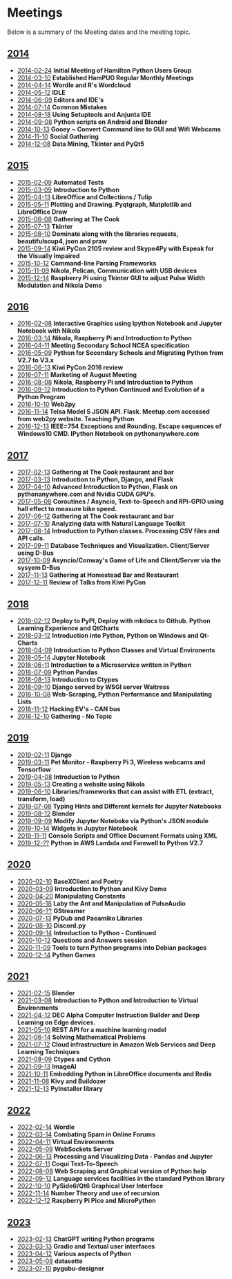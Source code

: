 # Meetings

Below is a summary of the Meeting dates and the meeting topic.

## [2014](2014)
* [2014-02-24](2014/2014-02-24) **Initial Meeting of Hamilton Python Users Group**
* [2014-03-10](2014/2014-03-10) **Established HamPUG Regular Monthly Meetings**
* [2014-04-14](2014/2014-04-14) **Wordle and R's Wordcloud**
* [2014-05-12](2014/2014-05-12) **IDLE**
* [2014-06-09](2014/2014-06-09) **Editors and IDE's**
* [2014-07-14](2014/2014-07-14) **Common Mistakes**
* [2014-08-18](2014/2014-08-18) **Using Setuptools and Anjunta IDE**
* [2014-09-08](2014/2014-09-08) **Python scripts on Android and Blender**
* [2014-10-13](2014/2014-10-13) **Gooey ~ Convert Command line to GUI and Wifi Webcams**
* [2014-11-10](2014/2014-11-10) **Social Gathering**
* [2014-12-08](2014/2014-12-08) **Data Mining, Tkinter and PyQt5**

## [2015](2015)
* [2015-02-09](2015/2015-02-09) **Automated Tests**
* [2015-03-09](2015/2015-03-09) **Introduction to Python**
* [2015-04-13](2015/2015-04-13) **LibreOffice and Collections / Tulip**
* [2015-05-11](2015/2015-05-11) **Plotting and Drawing. Pyqtgraph, Matplotlib and LibreOffice Draw**
* [2015-06-08](2015/2015-06-08) **Gathering at The Cook**
* [2015-07-13](2015/2015-07-13) **Tkinter**
* [2015-08-10](2015/2015-08-10) **Dominate along with the libraries requests, beautifulsoup4, json and praw**
* [2015-09-14](2015/2015-09-14) **Kiwi PyCon 2105 review and Skype4Py with Espeak for the Visually Impaired**
* [2015-10-12](2015/2015-10-12) **Command-line Parsing Frameworks**
* [2015-11-09](2015/2015-11-09) **Nikola, Pelican, Communication with USB devices**
* [2015-12-14](2015/2015-12-14) **Raspberry Pi using Tkinter GUI to adjust Pulse Width Modulation and Nikola Demo**

## [2016](2016)
* [2016-02-08](2016/2016-02-08) **Interactive Graphics using Ipython Notebook and Jupyter Notebook with Nikola**
* [2016-03-14](2016/2016-03-14) **Nikola, Raspberry Pi and Introduction to Python**
* [2016-04-11](2016/2016-04-11) **Meeting Secondary School NCEA specification**
* [2016-05-09](2016/2016-05-09) **Python for Secondary Schools and Migrating Python from V2.7 to V3.x**
* [2016-06-13](2016/2016-06-13) **Kiwi PyCon 2016 review**
* [2016-07-11](2016/2016-07-11) **Marketing of August Meeting**
* [2016-08-08](2016/2016-08-08) **Nikola, Raspberry Pi and Introduction to Python**
* [2016-09-12](2016/2016-09-12) **Introduction to Python Continued and Evolution of a Python Program**
* [2016-10-10](2016/2016-10-10) **Web2py**
* [2016-11-14](2016/2016-11-14) **Telsa Model S JSON API. Flask. Meetup.com accessed from web2py website. Teaching Python**
* [2016-12-13](2016/2016-12-13) **IEEE=754 Exceptions and Rounding. Escape sequences of Windows10 CMD. IPython Notebook on pythonanywhere.com**

## [2017](2017)
* [2017-02-13](2017/2017-02-13) **Gathering at The Cook restaurant and bar**
* [2017-03-13](2017/2017-03-13) **Introduction to Python, Django, and Flask**
* [2017-04-10](2017/2017-04-10) **Advanced Introduction to Python, Flask on pythonanywhere.com and Nvidia CUDA GPU's.**
* [2017-05-08](2017/2017-05-08) **Coroutines / Asyncio, Text-to-Speech and RPi-GPIO using hall effect to measure bike speed.**
* [2017-06-12](2017/2017-06-12) **Gathering at The Cook restaurant and bar**
* [2017-07-10](2017/2017-07-10) **Analyzing data with Natural Language Toolkit**
* [2017-08-14](2017/2017-08-14) **Introduction to Python classes. Processing CSV files and API calls.**
* [2017-09-11](2017/2017-09-11) **Database Techniques and Visualization. Client/Server using D-Bus**
* [2017-10-09](2017/2017-10-09) **Asyncio/Conway's Game of Life and Client/Server via the sysyem D-Bus**
* [2017-11-13](2017/2017-11-13) **Gathering at Homestead Bar and Restaurant**
* [2017-12-11](2017/2017-12-11) **Review of Talks from Kiwi PyCon**

## [2018](2018)
* [2018-02-12](2018/2018-02-12) **Deploy to PyPI, Deploy with mkdocs to Github. Python Learning Experience and QtCharts**
* [2018-03-12](2018/2018-03-12) **Introduction into Python, Python on Windows and Qt-Charts**
* [2018-04-09](2018/2018-04-09) **Introduction to Python Classes and Virtual Environents**
* [2018-05-14](2018/2018-05-14) **Jupyter Notebook**
* [2018-06-11](2018/2018-06-11) **Introduction to a Microservice written in Python**
* [2018-07-09](2018/2018-07-09) **Python Pandas**
* [2018-08-13](2018/2018-08-13) **Introduction to Ctypes**
* [2018-09-10](2018/2018-09-10) **Django served by WSGI server Waitress**
* [2018-10-08](2018/2018-10-08) **Web-Scraping, Python Performance and Manipulating Lists**
* [2018-11-12](2018/2018-11-12) **Hacking EV's - CAN bus**
* [2018-12-10](2018/2018-12-10) **Gathering - No Topic**

## [2019](2019)
* [2019-02-11](2019/2019-02-11) **Django**
* [2019-03-11](2019/2019-03-11) **Pet Monitor - Raspberry Pi 3, Wireless webcams and Tensorflow**
* [2019-04-08](2019/2019-04-08) **Introduction to Python**
* [2019-05-13](2019/2019-05-13) **Creating a website using Nikola**
* [2019-06-10](2019/2019-06-10) **Libraries/frameworks that can assist with ETL (extract, transform, load)**
* [2019-07-08](2019/2019-07-08) **Typing Hints and Different kernels for Jupyter Notebooks**
* [2019-08-12](2019/2019-08-12) **Blender**
* [2019-09-09](2019/2019-09-09) **Modify Jupyter Noteboke via Python's JSON module**
* [2019-10-14](2019/2019-10-14) **Widgets in Jupyter Notebook**
* [2019-11-11](2019/2019-11-11) **Console Scripts and Office Document Formats using XML**
* [2019-12-??](2019/2019-12-09) **Python in AWS Lambda and Farewell to Python V2.7**

## [2020](2020)
* [2020-02-10](2020/2020-02-10) **BaseXClient and Poetry**
* [2020-03-09](2020/2020-03-09) **Introduction to Python and Kivy Demo**
* [2020-04-20](2020/2020-04-20) **Manipulating Constants**
* [2020-05-18](2020/2020-05-18) **Laby the Ant and Manipulation of PulseAudio**
* [2020-06-??](2020/2020-06-08) **GStreamer**
* [2020-07-13](2020/2020-07-13) **PyDub and Paeamiko Libraries**
* [2020-08-10](2020/2020-08-10) **Discord.py**
* [2020-09-14](2020/2020-09-14) **Introduction to Python - Continued**
* [2020-10-12](2020/2020-10-12) **Questions and Answers session**
* [2020-11-09](2020/2020-11-09) **Tools to turn Python programs into Debian packages**
* [2020-12-14](2020/2020-12-14) **Python Games**

## [2021](2021)
* [2021-02-15](2021/2021-02-15) **Blender**
* [2021-03-08](2021/2021-03-08) **Introduction to Python and Introduction to Virtual Environments**
* [2021-04-12](2021/2021-04-12) **DEC Alpha Computer Instruction Builder and Deep Learning on Edge devices.**
* [2021-05-10](2021/2021-05-10) **REST API for a machine learning model**
* [2021-06-14](2021/2021-06-14) **Solving Mathematical Problems**
* [2021-07-12](2021/2021-07-12) **Cloud infrastructure in Amazon Web Services and Deep Learning Techniques**
* [2021-08-09](2021/2021-08-09) **Ctypes and Cython**
* [2021-09-13](2021/2021-09-13) **ImageAI**
* [2021-10-11](2021/2021-10-11) **Embedding Python in LibreOffice documents and Redis**
* [2021-11-08](2021/2021-11-08) **Kivy and Buildozer**
* [2021-12-13](2021/2021-12-13) **PyInstaller library**

## [2022](2022)
* [2022-02-14](2022/2022-02-14) **Wordle**
* [2022-03-14](2022/2022-03-14) **Combating Spam in Online Forums**
* [2022-04-11](2022/2022-04-11) **Virtual Environments**
* [2022-05-09](2022/2022-05-09) **WebSockets Server**
* [2022-06-13](2022/2022-06-13) **Processing and Visualizing Data - Pandas and Jupyter**
* [2022-07-11](2022/2022-07-11) **Coqui Text-To-Speech**
* [2022-08-08](2022/2022-08-08) **Web Scraping and Graphical version of Python help**
* [2022-09-12](2022/2022-09-12) **Language services facilities in the standard Python library**
* [2022-10-10](2022/2022-10-10) **PySide6/Qt6 Graphical User Interface**
* [2022-11-14](2022/2022-11-14) **Number Theory and use of recursion**
* [2022-12-12](2022/2022-12-12) **Raspberry Pi Pico and MicroPython**

## [2023](2023)
* [2023-02-13](2023/2023-02-13) **ChatGPT writing Python programs**
* [2023-03-13](2023/2023-03-13) **Gradio and Textual user interfaces**
* [2023-04-12](2023/2023-04-12) **Various aspects of Python**
* [2023-05-08](2023/2023-05-08) **datasette**
* [2023-07-10](2023/2023-07-10) **pygubu-designer**
